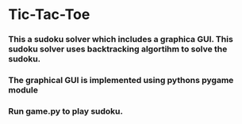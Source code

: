 # Tic-Tac-Toe

### This a sudoku solver which includes a graphica GUI. This sudoku solver uses backtracking algortihm to solve the sudoku. <br/>
### The graphical GUI is implemented using pythons pygame module
### Run game.py to play sudoku.

